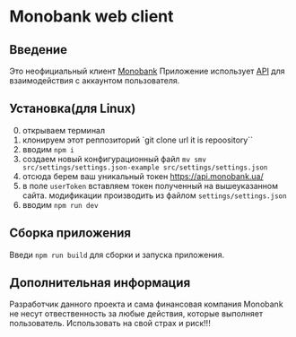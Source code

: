 # Monobank web client

## Введение
Это неофициальный клиент [Monobank](https://monobank.ua/)
Приложение использует [API](https://api.monobank.ua/docs/) для взаимодействия с аккаунтом пользователя.

## Установка(для Linux)
0. открываем терминал
1. клонируем этот реппозиторий `git clone url it is repoository``
2. вводим `npm i`
3. создаем новый конфигурационный файл `mv smv src/settings/settings.json-example src/settings/settings.json` 
4. отсюда берем ваш уникальный токен https://api.monobank.ua/
5. в поле `userToken`  вставляем токен полученный на вышеуказанном сайта. модификации производить из файлом `settings/settings.json` 
6. вводим `npm run dev`

## Сборка приложения
Введи `npm run build` для сборки и запуска приложения.

## Дополнительная информация
Разработчик данного проекта и сама финансовая компания Monobank не несут отвественность за любые действия, которые выполняет пользователь.
Использовать на свой страх и риск!!!
